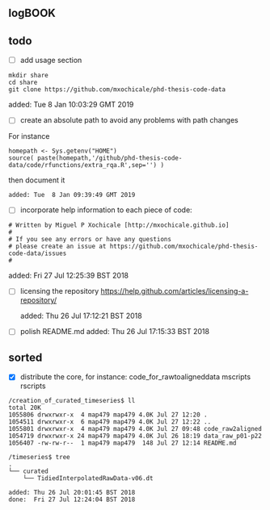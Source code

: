 logBOOK
---




## todo

* [ ] add usage section

```
mkdir share
cd share
git clone https://github.com/mxochicale/phd-thesis-code-data
```


added: Tue  8 Jan 10:03:29 GMT 2019



* [ ] create an absolute path to avoid any problems 
	with path changes

For instance 
```
homepath <- Sys.getenv("HOME")
source( paste(homepath,'/github/phd-thesis-code-data/code/rfunctions/extra_rqa.R',sep='') )
```
then document it


	added: Tue  8 Jan 09:39:49 GMT 2019


* [ ] incorporate help information to each piece of code:
```
# Written by Miguel P Xochicale [http://mxochicale.github.io]
#
# If you see any errors or have any questions
# please create an issue at https://github.com/mxochicale/phd-thesis-code-data/issues
#
```
added: Fri 27 Jul 12:25:39 BST 2018




* [ ] licensing the repository
	https://help.github.com/articles/licensing-a-repository/

	added: Thu 26 Jul 17:12:21 BST 2018




* [ ] polish README.md
	added: Thu 26 Jul 17:15:33 BST 2018





## sorted



* [x] distribute the core, for instance:
	code_for_rawtoaligneddata
		mscripts
		rscripts

```
/creation_of_curated_timeseries$ ll
total 20K
1055806 drwxrwxr-x  4 map479 map479 4.0K Jul 27 12:20 .
1054511 drwxrwxr-x  6 map479 map479 4.0K Jul 27 12:22 ..
1055801 drwxrwxr-x  4 map479 map479 4.0K Jul 27 09:48 code_raw2aligned
1054719 drwxrwxr-x 24 map479 map479 4.0K Jul 26 18:19 data_raw_p01-p22
1056407 -rw-rw-r--  1 map479 map479  148 Jul 27 12:14 README.md
```

```
/timeseries$ tree
.
└── curated
    └── TidiedInterpolatedRawData-v06.dt
```
	added: Thu 26 Jul 20:01:45 BST 2018
	done:  Fri 27 Jul 12:24:04 BST 2018





